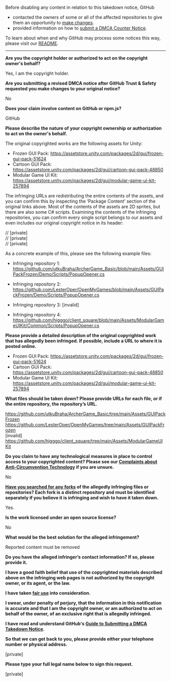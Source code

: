 Before disabling any content in relation to this takedown notice, GitHub
- contacted the owners of some or all of the affected repositories to give them an opportunity to [make changes](https://docs.github.com/en/github/site-policy/dmca-takedown-policy#a-how-does-this-actually-work).
- provided information on how to [submit a DMCA Counter Notice](https://docs.github.com/en/articles/guide-to-submitting-a-dmca-counter-notice).

To learn about when and why GitHub may process some notices this way, please visit our [README](https://github.com/github/dmca/blob/master/README.md#anatomy-of-a-takedown-notice).

---

**Are you the copyright holder or authorized to act on the copyright owner's behalf?**

Yes, I am the copyright holder.

**Are you submitting a revised DMCA notice after GitHub Trust & Safety requested you make changes to your original notice?**

No

**Does your claim involve content on GitHub or npm.js?**

GitHub

**Please describe the nature of your copyright ownership or authorization to act on the owner's behalf.**

The original copyrighted works are the following assets for Unity:

- Frozen GUI Pack: https://assetstore.unity.com/packages/2d/gui/frozen-gui-pack-51624  
- Cartoon GUI Pack: https://assetstore.unity.com/packages/2d/gui/cartoon-gui-pack-48850  
- Modular Game UI Kit: https://assetstore.unity.com/packages/2d/gui/modular-game-ui-kit-257894

The infringing URLs are redistributing the entire contents of the assets, and you can confirm this by inspecting the ‘Package Content’ section of the original links above. Most of the contents of the assets are 2D sprites, but there are also some C# scripts. Examining the contents of the infringing repositories, you can confirm every single script belongs to our assets and even includes our original copyright notice in its header:

﻿// [private]  
// [private]  
// [private]  

As a concrete example of this, please see the following example files:

- Infringing repository 1: https://github.com/utkuBraha/ArcherGame_Basic/blob/main/Assets/GUIPackFrozen/Demo/Scripts/PopupOpener.cs

- Infringing repository 2: https://github.com/LesterOper/OpenMyGames/blob/main/Assets/GUIPackFrozen/Demo/Scripts/PopupOpener.cs

- Infringing repository 3: [invalid]

- Infringing repository 4: https://github.com/higggo/client_square/blob/main/Assets/ModularGameUIKit/Common/Scripts/PopupOpener.cs

**Please provide a detailed description of the original copyrighted work that has allegedly been infringed. If possible, include a URL to where it is posted online.**

- Frozen GUI Pack: https://assetstore.unity.com/packages/2d/gui/frozen-gui-pack-51624  
- Cartoon GUI Pack: https://assetstore.unity.com/packages/2d/gui/cartoon-gui-pack-48850  
- Modular Game UI Kit: https://assetstore.unity.com/packages/2d/gui/modular-game-ui-kit-257894

**What files should be taken down? Please provide URLs for each file, or if the entire repository, the repository’s URL.**
 
https://github.com/utkuBraha/ArcherGame_Basic/tree/main/Assets/GUIPackFrozen  
https://github.com/LesterOper/OpenMyGames/tree/main/Assets/GUIPackFrozen  
[invalid]  
https://github.com/higggo/client_square/tree/main/Assets/ModularGameUIKit

**Do you claim to have any technological measures in place to control access to your copyrighted content? Please see our <a href="https://docs.github.com/articles/guide-to-submitting-a-dmca-takedown-notice#complaints-about-anti-circumvention-technology">Complaints about Anti-Circumvention Technology</a> if you are unsure.**

No

**<a href="https://docs.github.com/articles/dmca-takedown-policy#b-what-about-forks-or-whats-a-fork">Have you searched for any forks</a> of the allegedly infringing files or repositories? Each fork is a distinct repository and must be identified separately if you believe it is infringing and wish to have it taken down.**

Yes.

**Is the work licensed under an open source license?**

No

**What would be the best solution for the alleged infringement?**

Reported content must be removed

**Do you have the alleged infringer’s contact information? If so, please provide it.**

**I have a good faith belief that use of the copyrighted materials described above on the infringing web pages is not authorized by the copyright owner, or its agent, or the law.**

**I have taken <a href="https://www.lumendatabase.org/topics/22">fair use</a> into consideration.**

**I swear, under penalty of perjury, that the information in this notification is accurate and that I am the copyright owner, or am authorized to act on behalf of the owner, of an exclusive right that is allegedly infringed.**

**I have read and understand GitHub's <a href="https://docs.github.com/articles/guide-to-submitting-a-dmca-takedown-notice/">Guide to Submitting a DMCA Takedown Notice</a>.**

**So that we can get back to you, please provide either your telephone number or physical address.**

[private]

**Please type your full legal name below to sign this request.**

[private]
